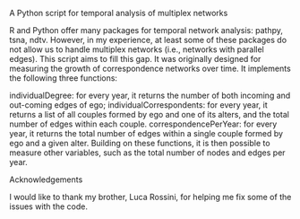 A Python script for temporal analysis of multiplex networks

R and Python offer many packages for temporal network analysis: pathpy, tsna, ndtv. However, in my experience, at least some of these packages do not allow us to handle multiplex networks (i.e., networks with parallel edges). This script aims to fill this gap. It was originally designed for measuring the growth of correspondence networks over time. It implements the following three functions: 

individualDegree: for every year, it returns the number of both incoming and out-coming edges of ego;
individualCorrespondents: for every year, it returns a list of all couples formed by ego and one of its alters, and the total number of edges within each couple.
correspondencePerYear: for every year, it returns the total number of edges within a single couple formed by ego and a given alter.
Building on these functions, it is then possible to measure other variables, such as the total number of nodes and edges per year.

Acknowledgements

I would like to thank my brother, Luca Rossini, for helping me fix some of the issues with the code.
